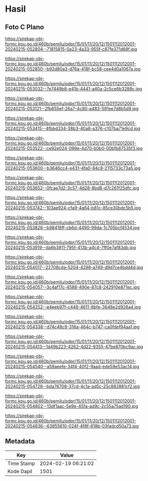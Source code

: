 # Hasil

## Foto C Plano

https://sirekap-obj-formc.kpu.go.id/460b/pemilu/pdpr/15/01/11/20/12/1501112012001-20240215-052804--71815815-0a23-4a33-955f-c87fe371d68f.jpg

https://sirekap-obj-formc.kpu.go.id/460b/pemilu/pdpr/15/01/11/20/12/1501112012001-20240215-052850--b92d80a3-d76a-418f-bc58-cee4d0a1067a.jpg

https://sirekap-obj-formc.kpu.go.id/460b/pemilu/pdpr/15/01/11/20/12/1501112012001-20240215-053032--7e7449b8-e41b-4441-a40a-2c5ce6b3288c.jpg

https://sirekap-obj-formc.kpu.go.id/460b/pemilu/pdpr/15/01/11/20/12/1501112012001-20240215-053121--2fb655ef-26a7-4c80-a483-591ee7d8b5d9.jpg

https://sirekap-obj-formc.kpu.go.id/460b/pemilu/pdpr/15/01/11/20/12/1501112012001-20240215-053415--4fbbd334-38b3-40a8-a376-c107ba71e9cd.jpg

https://sirekap-obj-formc.kpu.go.id/460b/pemilu/pdpr/15/01/11/20/12/1501112012001-20240215-053522--ce92e024-099e-4d70-b0b0-00bfb87535f3.jpg

https://sirekap-obj-formc.kpu.go.id/460b/pemilu/pdpr/15/01/11/20/12/1501112012001-20240215-053600--b3646cc4-e431-4fa0-84c8-2115733c73a5.jpg

https://sirekap-obj-formc.kpu.go.id/460b/pemilu/pdpr/15/01/11/20/12/1501112012001-20240215-053652--0fcae7d2-3c57-4d28-8bd8-d7c261f25dfc.jpg

https://sirekap-obj-formc.kpu.go.id/460b/pemilu/pdpr/15/01/11/20/12/1501112012001-20240215-053742--103ae924-cfa9-4a64-b81c-85ce30bdc5b5.jpg

https://sirekap-obj-formc.kpu.go.id/460b/pemilu/pdpr/15/01/11/20/12/1501112012001-20240215-053826--b98418ff-cb6d-4490-99da-1c705bcf4534.jpg

https://sirekap-obj-formc.kpu.go.id/460b/pemilu/pdpr/15/01/11/20/12/1501112012001-20240215-053919--da6b3911-795f-413b-a4c4-7ff0e7af83db.jpg

https://sirekap-obj-formc.kpu.go.id/460b/pemilu/pdpr/15/01/11/20/12/1501112012001-20240215-054017--22708cda-5204-4298-a749-d9d7ce4bdd4d.jpg

https://sirekap-obj-formc.kpu.go.id/460b/pemilu/pdpr/15/01/11/20/12/1501112012001-20240215-054057--3c4af17c-4588-490e-87c8-242910e871ec.jpg

https://sirekap-obj-formc.kpu.go.id/460b/pemilu/pdpr/15/01/11/20/12/1501112012001-20240215-054252--e4eeb97f-c448-4611-8bfe-3648e2d926a4.jpg

https://sirekap-obj-formc.kpu.go.id/460b/pemilu/pdpr/15/01/11/20/12/1501112012001-20240215-054338--d74c48c9-316a-464c-b747-ca0fdef94aa1.jpg

https://sirekap-obj-formc.kpu.go.id/460b/pemilu/pdpr/15/01/11/20/12/1501112012001-20240215-054413--1d49b223-4262-4d22-9355-47be870bc9ac.jpg

https://sirekap-obj-formc.kpu.go.id/460b/pemilu/pdpr/15/01/11/20/12/1501112012001-20240215-054540--a59aeefe-34f4-40f2-9aad-ede59e53ac14.jpg

https://sirekap-obj-formc.kpu.go.id/460b/pemilu/pdpr/15/01/11/20/12/1501112012001-20240215-054726--bda76708-37cd-4c1a-ad5c-25c882881cf2.jpg

https://sirekap-obj-formc.kpu.go.id/460b/pemilu/pdpr/15/01/11/20/12/1501112012001-20240215-054802--13df1aac-5e9e-45fa-ad9c-2c55a75ad190.jpg

https://sirekap-obj-formc.kpu.go.id/460b/pemilu/pdpr/15/01/11/20/12/1501112012001-20240215-054836--63855610-024f-4f8f-818b-03fadcd50a73.jpg


## Metadata

| Key        | Value               |
| ---------- | ------------------- |
| Time Stamp | 2024-02-19 06:21:02 |
| Kode Dapil | 1501                |



